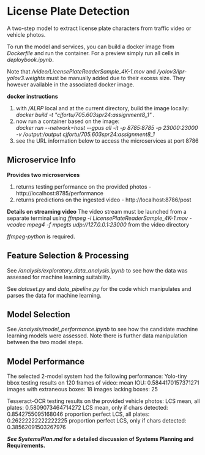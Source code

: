 # License Plate Detection
A two-step model to extract license plate characters from traffic video or vehicle photos.

To run the model and services, you can build a docker image from *Dockerfile* and run the container.  For a preview simply run all cells in *deploybook.ipynb*.

Note that */video/LicensePlateReaderSample_4K-1.mov* and */yolov3/lpr-yolov3.weights* must be manually added due to their excess size.  They however available in the associated docker image.

**docker instructions**
1) with */ALRP* local and at the current directory, build the image locally:  
*docker build -t "cjfortu/705.603spr24:assignment8_1"  .*  
2) now run a container based on the image:  
*docker run --network=host --gpus all -it -p 8785:8785 -p 23000:23000 -v /output:/output cjfortu/705.603spr24:assignment8_1*  
3) see the URL information below to access the microservices at port 8786  

## Microservice Info
**Provides two microservices**
1) returns testing performance on the provided photos - http://localhost:8785/performance
2) returns predictions on the ingested video - http://localhost:8786/post

**Details on streaming video**
The video stream must be launched from a separate terminal using *ffmpeg -i LicensePlateReaderSample_4K-1.mov -vcodec mpeg4 -f mpegts udp://127.0.0.1:23000* from the video directory

*ffmpeg-python* is required.

## Feature Selection & Processing
See */analysis/exploratory_data_analysis.ipynb* to see how the data was assessed for machine learning suitability.  

See *dataset.py* and *data_pipeline.py* for the code which manipulates and parses the data for machine learning.  

## Model Selection  
See */analysis/model_performance.ipynb* to see how the candidate machine learning models were assessed.  Note there is further data manipulation between the two model steps.

## Model Performance
The selected 2-model system had the following performance:
Yolo-tiny bbox testing results on 120 frames of video:
mean IOU: 0.5844170157371271
images with extraneous boxes: 18
images lacking boxes: 25

Tesseract-OCR testing results on the provided vehicle photos:
LCS mean, all plates: 0.5809073464714272
LCS mean, only if chars detected: 0.8542755095168046
proportion perfect LCS, all plates: 0.26222222222222225
proportion perfect LCS, only if chars detected: 0.38562091503267976


***See SystemsPlan.md* for a detailed discussion of Systems Planning and Requirements.** 
